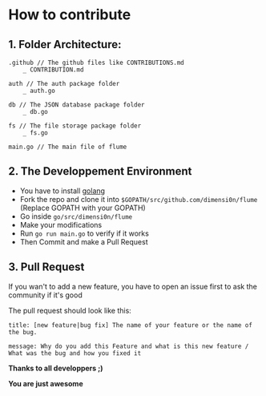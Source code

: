 # How to contribute

## 1. Folder Architecture:

```
.github // The github files like CONTRIBUTIONS.md
    _ CONTRIBUTION.md

auth // The auth package folder
    _ auth.go

db // The JSON database package folder
    _ db.go

fs // The file storage package folder
    _ fs.go

main.go // The main file of flume
```

## 2. The Developpement Environment

* You have to install [golang](https://golang.org)
* Fork the repo and clone it into `$GOPATH/src/github.com/dimensi0n/flume` (Replace GOPATH with your GOPATH)
* Go inside `go/src/dimensi0n/flume`
* Make your modifications
* Run `go run main.go` to verify if it works
* Then Commit and make a Pull Request

## 3. Pull Request

If you wan't to add a new feature, you have to open an issue first to ask the community if it's good

The pull request should look like this:

```
title: [new feature|bug fix] The name of your feature or the name of the bug.

message: Why do you add this Feature and what is this new feature / What was the bug and how you fixed it
```

**Thanks to all developpers ;)**

**You are just awesome**
